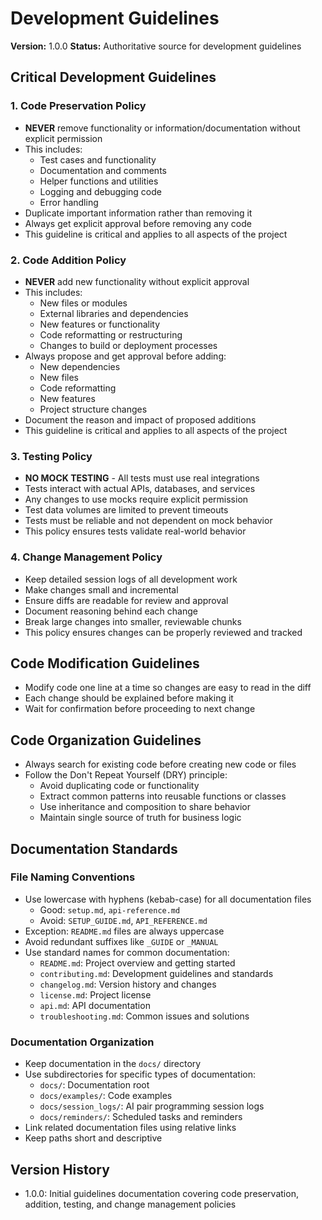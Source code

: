 # Development Guidelines

**Version:** 1.0.0
**Status:** Authoritative source for development guidelines

## Critical Development Guidelines

### 1. Code Preservation Policy
- **NEVER** remove functionality or information/documentation without explicit permission
- This includes:
  - Test cases and functionality
  - Documentation and comments
  - Helper functions and utilities
  - Logging and debugging code
  - Error handling
- Duplicate important information rather than removing it
- Always get explicit approval before removing any code
- This guideline is critical and applies to all aspects of the project

### 2. Code Addition Policy
- **NEVER** add new functionality without explicit approval
- This includes:
  - New files or modules
  - External libraries and dependencies
  - New features or functionality
  - Code reformatting or restructuring
  - Changes to build or deployment processes
- Always propose and get approval before adding:
  - New dependencies
  - New files
  - Code reformatting
  - New features
  - Project structure changes
- Document the reason and impact of proposed additions
- This guideline is critical and applies to all aspects of the project

### 3. Testing Policy
- **NO MOCK TESTING** - All tests must use real integrations
- Tests interact with actual APIs, databases, and services
- Any changes to use mocks require explicit permission
- Test data volumes are limited to prevent timeouts
- Tests must be reliable and not dependent on mock behavior
- This policy ensures tests validate real-world behavior

### 4. Change Management Policy
- Keep detailed session logs of all development work
- Make changes small and incremental
- Ensure diffs are readable for review and approval
- Document reasoning behind each change
- Break large changes into smaller, reviewable chunks
- This policy ensures changes can be properly reviewed and tracked

## Code Modification Guidelines
- Modify code one line at a time so changes are easy to read in the diff
- Each change should be explained before making it
- Wait for confirmation before proceeding to next change

## Code Organization Guidelines
- Always search for existing code before creating new code or files
- Follow the Don't Repeat Yourself (DRY) principle:
  - Avoid duplicating code or functionality
  - Extract common patterns into reusable functions or classes
  - Use inheritance and composition to share behavior
  - Maintain single source of truth for business logic

## Documentation Standards

### File Naming Conventions
- Use lowercase with hyphens (kebab-case) for all documentation files
  - Good: `setup.md`, `api-reference.md`
  - Avoid: `SETUP_GUIDE.md`, `API_REFERENCE.md`
- Exception: `README.md` files are always uppercase
- Avoid redundant suffixes like `_GUIDE` or `_MANUAL`
- Use standard names for common documentation:
  - `README.md`: Project overview and getting started
  - `contributing.md`: Development guidelines and standards
  - `changelog.md`: Version history and changes
  - `license.md`: Project license
  - `api.md`: API documentation
  - `troubleshooting.md`: Common issues and solutions

### Documentation Organization
- Keep documentation in the `docs/` directory
- Use subdirectories for specific types of documentation:
  - `docs/`: Documentation root
  - `docs/examples/`: Code examples
  - `docs/session_logs/`: AI pair programming session logs
  - `docs/reminders/`: Scheduled tasks and reminders
- Link related documentation files using relative links
- Keep paths short and descriptive

## Version History
- 1.0.0: Initial guidelines documentation covering code preservation, addition, testing, and change management policies
